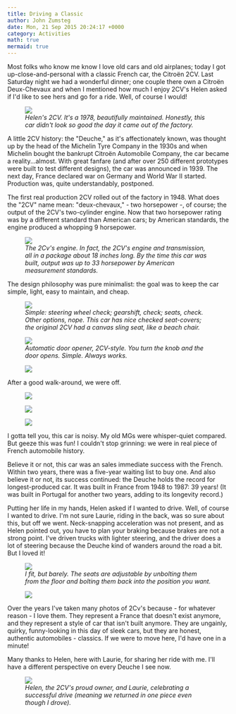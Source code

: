 ```yaml
---
title: Driving a Classic
author: John Zumsteg
date: Mon, 21 Sep 2015 20:24:17 +0000
category: Activities
math: true
mermaid: true
---
```

Most folks who know me know I love old cars and old airplanes; today I got up-close-and-personal with a classic French car, the Citroën 2CV. Last Saturday night we had a wonderful dinner; one couple there own a Citroën Deux-Chevaux and when I mentioned how much I enjoy 2CV's Helen asked if I'd like to see hers and go for a ride. Well, of course I would!

<figure>
	<img src="{{site.url}}/assets/images/2015/09/DSC09258.jpg"/>
	<figcaption><em>Helen's 2CV. It's a 1978, beautifully maintained. Honestly, this car didn't look so good the day it came out of the factory.</em></figcaption>
</figure>



A little 2CV history: the "Deuche," as it's affectionately known, was thought up by the head of the Michelin Tyre Company in the 1930s and when Michelin bought the bankrupt Citroën Automobile Company, the car became a reality...almost. With great fanfare (and after over 250 different prototypes were built to test different designs), the car was announced in 1939. The next day, France declared war on Germany and World War II started. Production was, quite understandably, postponed.

The first real production 2CV rolled out of the factory in 1948. What does the "2CV" name mean: "deux-chevaux," - two horsepower -, of course; the output of the 2CV's two-cylinder engine. Now that two horsepower rating was by a different standard than American cars; by American standards, the engine produced a whopping 9 horsepower.

<figure>
	<img src="{{site.url}}/assets/images/2015/09/DSC09263.jpg"/>
	<figcaption><em>The 2Cv's engine. In fact, the 2CV's engine and transmission, all in a package about 18 inches long. By the time this car was built, output was up to 33 horsepower by American measurement standards.</em></figcaption>
</figure>



The design philosophy was pure minimalist: the goal was to keep the car simple, light, easy to maintain, and cheap.

<figure>
	<img src="{{site.url}}/assets/images/2015/09/DSC09260.jpg"/>
	<figcaption><em>Simple: steering wheel check; gearshift, check; seats, check. Other options, nope. This car has nice checked seat-covers; the original 2CV had a canvas sling seat, like a beach chair.</em></figcaption>
</figure>



<figure>
	<img src="{{site.url}}/assets/images/2015/09/DSC09261.jpg"/>
	<figcaption><em>Automatic door opener, 2CV-style. You turn the knob and the door opens. Simple. Always works.</em></figcaption>
</figure>



<figure>
	<img src="{{site.url}}/assets/images/2015/09/DSC09268.jpg"/>
	<figcaption></figcaption>
</figure>



After a good walk-around, we were off. <figure>
	<img src="{{site.url}}/assets/images/2015/09/DSC09287.jpg"/>
	<figcaption></figcaption>
</figure>

 <figure>
	<img src="{{site.url}}/assets/images/2015/09/DSC09283.jpg"/>
	<figcaption></figcaption>
</figure>

 <figure>
	<img src="{{site.url}}/assets/images/2015/09/DSC09275.jpg"/>
	<figcaption></figcaption>
</figure>



I gotta tell you, this car is noisy. My old MGs were whisper-quiet compared. But geeze this was fun! I couldn't stop grinning: we were in real piece of French automobile history.

Believe it or not, this car was an sales immediate success with the French. Within two years, there was a five-year waiting list to buy one. And also believe it or not, its success continued: the Deuche holds the record for longest-produced car. It was built in France from 1948 to 1987: 39 years! (It was built in Portugal for another two years, adding to its longevity record.)

Putting her life in my hands, Helen asked if I wanted to drive. Well, of course I wanted to drive. I'm not sure Laurie, riding in the back, was so sure about this, but off we went. Neck-snapping acceleration was not present, and as Helen pointed out, you have to plan your braking because brakes are not a strong point. I've driven trucks with lighter steering, and the driver does a lot of steering because the Deuche kind of wanders around the road a bit. But I loved it!

<figure>
	<img src="{{site.url}}/assets/images/2015/09/DSC09294.jpg"/>
	<figcaption><em>I fit, but barely. The seats are adjustable by unbolting them from the floor and bolting them back into the position you want.</em></figcaption>
</figure>



<figure>
	<img src="{{site.url}}/assets/images/2015/09/DSC09295.jpg"/>
	<figcaption></figcaption>
</figure>



Over the years I've taken many photos of 2Cv's because - for whatever reason - I love them. They represent a France that doesn't exist anymore, and they represent a style of car that isn't built anymore. They are ungainly, quirky, funny-looking in this day of sleek cars, but they are honest, authentic automobiles - classics. If we were to move here, I'd have one in a minute!

Many thanks to Helen, here with Laurie, for sharing her ride with me. I'll have a different perspective on every Deuche I see now.

<figure>
	<img src="{{site.url}}/assets/images/2015/09/DSC09296.jpg"/>
	<figcaption><em>Helen, the 2CV's proud owner, and Laurie, celebrating a successful drive (meaning we returned in one piece even though I drove).</em></figcaption>
</figure>



&nbsp;
